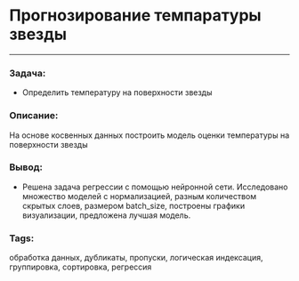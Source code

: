 # Прогнозирование темпаратуры звезды
---
### Задача:
- Определить температуру на поверхности звезды 
### Описание:
На основе косвенных данных построить модель оценки температуры на поверхности звезды
### Вывод:
- Решена задача регрессии с помощью нейронной сети. Исследовано множество моделей с нормализацией, разным количеством скрытых слоев, размером batch_size, построены графики визуализации, предложена лучшая модель.
### Tags:
обработка данных, дубликаты, пропуски, логическая индексация, группировка, сортировка, регрессия
